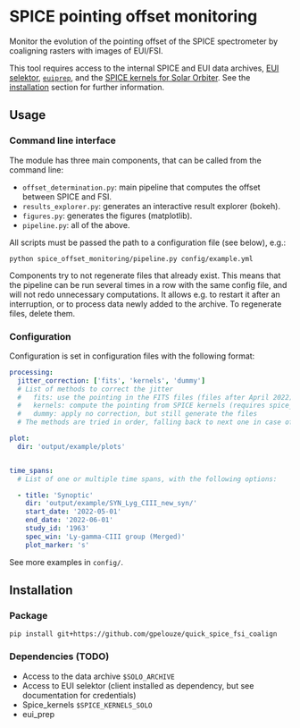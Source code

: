 # SPICE pointing offset monitoring

Monitor the evolution of the pointing offset of the SPICE spectrometer by
coaligning rasters with images of EUI/FSI.

This tool requires access to the internal SPICE and EUI data archives, 
[EUI selektor], [`euiprep`], and the [SPICE kernels for Solar 
Orbiter][solo-spice-kernels]. See the [installation](#installation) section 
for further information.

[EUI selektor]: https://www.sidc.be/EUI/data_internal/selektor/
[`euiprep`]: https://gitlab-as.oma.be/SIDC/SpaceInstruments/eui/
[solo-spice-kernels]: https://www.cosmos.esa.int/web/spice/solar-orbiter


## Usage

### Command line interface

The module has three main components, that can be called from 
the command line:

- `offset_determination.py`: main pipeline that computes the offset 
  between SPICE and FSI.
- `results_explorer.py`: generates an interactive result explorer (bokeh).
- `figures.py`: generates the figures (matplotlib).
- `pipeline.py`: all of the above.

All scripts must be passed the path to a configuration file (see below), e.g.:

```shell
python spice_offset_monitoring/pipeline.py config/example.yml
```

Components try to not regenerate files that already exist. This means that 
the pipeline can be run several times in a row with the same config file, 
and will not redo unnecessary computations. It allows e.g. to restart it 
after an interruption, or to process data newly added to the archive. To 
regenerate files, delete them.



### Configuration

Configuration is set in configuration files with the following format:

```yaml
processing:
  jitter_correction: ['fits', 'kernels', 'dummy']
  # List of methods to correct the jitter
  #   fits: use the pointing in the FITS files (files after April 2022)
  #   kernels: compute the pointing from SPICE kernels (requires spice_stew)
  #   dummy: apply no correction, but still generate the files
  # The methods are tried in order, falling back to next one in case of failure

plot:
  dir: 'output/example/plots'


time_spans:
  # List of one or multiple time spans, with the following options:

  - title: 'Synoptic'
    dir: 'output/example/SYN_Lyg_CIII_new_syn/'
    start_date: '2022-05-01'
    end_date: '2022-06-01'
    study_id: '1963'
    spec_win: 'Ly-gamma-CIII group (Merged)'
    plot_marker: 's'
```

See more examples in `config/`.

## Installation

### Package

```shell
pip install git+https://github.com/gpelouze/quick_spice_fsi_coalign
```

### Dependencies (TODO)

- Access to the data archive `$SOLO_ARCHIVE`
- Access to EUI selektor (client installed as dependency, but see 
  documentation for credentials)
- Spice_kernels `$SPICE_KERNELS_SOLO`
- eui_prep
